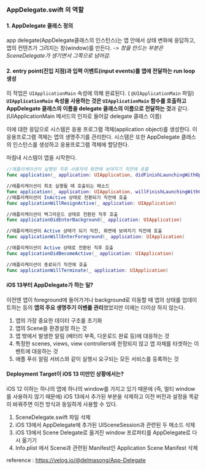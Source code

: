 ### AppDelegate.swift 의 역할

#### 1. AppDelegate 클래스 정의

app delegate(AppDelegate클래스의 인스턴스)는 앱 안에서 상태 변화에 응답하고, 앱의 컨텐츠가 그려지는 창(window)를 만든다. *-> 창을 만드는 부분은 SceneDelegate가 생기면서 그쪽으로 넘어감.*

#### 2. entry point(진입 지점)과 입력 이벤트(input events)를 앱에 전달하는 run loop 생성

이 작업은 `UIApplicationMain` 속성에 의해 완료된다. ( `@UIApplicationMain` 파일)
**`UIApplicationMain` 속성을 사용하는 것은 `UIApplicationMain` 함수를 호출하고 AppDelegate 클래스의 이름을 delegate 클래스의 이름으로 전달하는 것**과 같다. (UIApplicationMain 메서드의 인자로 들어갈 delegate 클래스 이름)

이에 대한 응답으로 시스템은 응용 프로그램 객체(application object)를 생성한다. 이 응용프로그램 객체는 앱의 생명주기를 관리한다. 시스템은 또한 AppDelegate 클래스의 인스턴스를 생성하고 응용프로그램 객체에 할당한다.

마침내 시스템이 앱을 시작한다.



```swift
//애플리케이션이 실행된 직후 사용자의 화면에 보여지기 직전에 호출 
func application(_ application: UIApplication, didFinishLaunchingWithOptions launchOptions: [UIApplicationLaunchOptionsKey: Any]?) -> Bool	

//애플리케이션이 최초 실행될 때 호출되는 메소드 
func application(_ application: UIApplication, willFinishLaunchingWithOptions launchOptions: [UIApplication.LaunchOptionsKey : Any]? = nil) -> Bool		
//애플리케이션이 InActive 상태로 전환되기 직전에 호출 
func applicationWillResignActive(_ application: UIApplication)	

//애플리케이션이 백그라운드 상태로 전환된 직후 호출
func applicationDidEnterBackground(_ application: UIApplication)	

//애플리케이션이 Active 상태가 되기 직전, 화면에 보여지기 직전에 호출 
func applicationWillEnterForeground(_ application: UIApplication)	

//애플리케이션이 Active 상태로 전환된 직후 호출
func applicationDidBecomeActive(_ application: UIApplication)

//애플리케이션이 종료되기 직전에 호출 
func applicationWillTerminate(_ application: UIApplication)	
```



#### iOS 13부터 AppDelegate가 하는 일?

이전엔 앱이 foreground에 들어가거나 background로 이동할 때 앱의 상태를 업데이트하는 등의 **앱의 주요 생명주기 이벤를 관리**했었지만 이제는 더이상 하지 않는다.

1. 앱의 가장 중요한 데이터 구조를 초기화
2. 앱의 Scene을 환경설정 하는 것
3. 앱 밖에서 발생한 알림 (배터리 부족, 다운로드 완료 등)에 대응하는 것
4. 특정한 scenes, views, view controllers에 한정되지 않고 앱 자체를 타겟하는 이벤트에 대응하는 것
5. 애플 푸쉬 알림 서비스와 같이 실행시 요구되는 모든 서비스를 등록하는 것

#### Deployment Target이 iOS 13 미만인 상황에서는?

iOS 12 이하는 하나의 앱에 하나의 window를 가지고 있기 때문에 (즉, 멀티 window를 사용하지 않기 때문에) iOS 13에서 추가된 부분을 삭제하고 이전 버전과 설정을 똑같이 바꿔주면 이전 방식과 동일하게 사용할 수 있다.

1. SceneDelegate.swift 파일 삭제
2. iOS 13에서 AppDelegate에 추가된 UISceneSession과 관련된 두 메소드 삭제
3. iOS 13에서 Scene Delegate로 옮겨진 window 프로퍼티를 AppDelegate로 다시 옮기기
4. Info.plist 에서 Scene과 관련된 Manifest인 Application Scene Manifest 삭제



reference : https://velog.io/@delmasong/App-Delegate